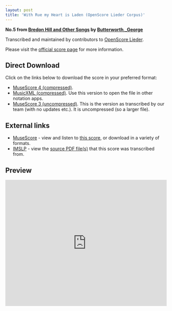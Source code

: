```yaml
---
layout: post
title: 'With Rue my Heart is Laden (OpenScore Lieder Corpus)'
---
```


__No.5 from [Bredon Hill and Other Songs](https://fourscoreandmore.org/openscore/lieder/Butterworth%2C_George/Bredon_Hill_and_Other_Songs/) by [Butterworth,_George](https://fourscoreandmore.org/openscore/lieder/Butterworth%2C_George)__

Transcribed and maintained by contributors to [OpenScore Lieder].

Please visit the [official score page] for more information.

[official score page]: https://musescore.com/openscore-lieder-corpus/scores/6379750
[OpenScore Lieder]: https://musescore.com/openscore-lieder-corpus

## Direct Download

Click on the links below to download the score in your preferred format:
- [MuseScore 4 (compressed)](https://fourscoreandmore.org/openscore/lieder/Butterworth%2C_George/Bredon_Hill_and_Other_Songs/5_With_Rue_my_Heart_is_Laden.mscz).
- [MusicXML (compressed)](https://fourscoreandmore.org/openscore/lieder/Butterworth%2C_George/Bredon_Hill_and_Other_Songs/5_With_Rue_my_Heart_is_Laden.mxl). Use this version to open the file in other notation apps.
- [MuseScore 3 (uncompressed)](https://raw.githubusercontent.com/OpenScore/Lieder/refs/heads/main/scores/Butterworth%2C_George/Bredon_Hill_and_Other_Songs/5_With_Rue_my_Heart_is_Laden/lc6379750.mscx). This is the version as transcribed by our team (with no updates etc.). It is uncompressed (so a larger file).

## External links

- [MuseScore] - view and listen to [this score][MuseScore], or download in a variety of formats.
- [IMSLP] - view the [source PDF file(s)][IMSLP] that this score was transcribed from.

[MuseScore]: https://musescore.com/score/6379750
[IMSLP]: https://imslp.org/wiki/Special:ReverseLookup/650688

## Preview

<iframe width="100%" height="394" src="https://musescore.com/openscore-lieder-corpus/scores/6379750/embed" frameborder="0" allowfullscreen allow="autoplay; fullscreen"></iframe>
